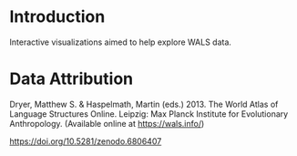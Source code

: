# Introduction

Interactive visualizations aimed to help explore WALS data.

# Data Attribution

Dryer, Matthew S. & Haspelmath, Martin (eds.) 2013. The World Atlas of Language Structures Online. Leipzig: Max Planck Institute for Evolutionary Anthropology. (Available online at https://wals.info/)

https://doi.org/10.5281/zenodo.6806407
